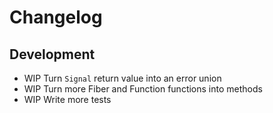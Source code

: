 # Changelog

## Development

* WIP Turn `Signal` return value into an error union
* WIP Turn more Fiber and Function functions into methods
* WIP Write more tests
